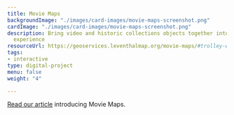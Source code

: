 ```yaml
---
title: Movie Maps
backgroundImage: "./images/card-images/movie-maps-screenshot.png"
cardImage: "./images/card-images/movie-maps-screenshot.png"
description: Bring video and historic collections objects together into a single immersive
  experience
resourceUrl: https://geoservices.leventhalmap.org/movie-maps/#trolley-wayfinder
tags:
- interactive
type: digital-project
menu: false
weight: "4"

---
```

[Read our article](https://www.leventhalmap.org/articles/roll-the-tape-with-moviemaps/) introducing Movie Maps.